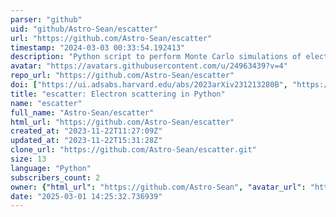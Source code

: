 ```yaml
---
parser: "github"
uid: "github/Astro-Sean/escatter"
url: "https://github.com/Astro-Sean/escatter"
timestamp: "2024-03-03 00:33:54.192413"
description: "Python script to perform Monte Carlo simulations of electron scattering events in interacting supernovae."
avatar: "https://avatars.githubusercontent.com/u/24963439?v=4"
repo_url: "https://github.com/Astro-Sean/escatter"
doi: ["https://ui.adsabs.harvard.edu/abs/2023arXiv231213280B", "https://ui.adsabs.harvard.edu/abs/2024ascl.soft01020B/abstract"]
title: "escatter: Electron scattering in Python"
name: "escatter"
full_name: "Astro-Sean/escatter"
html_url: "https://github.com/Astro-Sean/escatter"
created_at: "2023-11-22T11:27:09Z"
updated_at: "2023-11-22T15:31:28Z"
clone_url: "https://github.com/Astro-Sean/escatter.git"
size: 13
language: "Python"
subscribers_count: 2
owner: {"html_url": "https://github.com/Astro-Sean", "avatar_url": "https://avatars.githubusercontent.com/u/24963439?v=4", "login": "Astro-Sean", "type": "User"}
date: "2025-03-01 14:25:32.736939"
---
```

